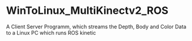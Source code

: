 # WinToLinux_MultiKinectv2_ROS
A Client Server Programm, which streams the Depth, Body and Color Data to a Linux PC which runs ROS kinetic
